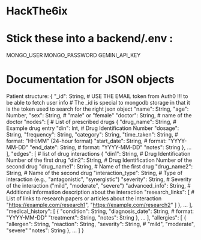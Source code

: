 # HackThe6ix

# Stick these into a backend/.env :
MONGO_USER
MONGO_PASSWORD
GEMINI_API_KEY

# Documentation for JSON objects
Patient structure:
{
    "_id": String, # USE THE EMAIL token from Auth0 !!! to be able to fetch user info
                   # The _id is special to mongodb storage in that it is the token used to search for the right json object
    "name": String,
    "age": Number,
    "sex": String, # "male" or "female"
    "doctor": String, # name of the doctor
    "nodes": [ # List of prescribed drugs
        {
            "drug_name": String, # Example drug entry
            "din": Int, # Drug Identification Number
            "dosage": String,
            "frequency": String,
            "category": String,
            "time_taken": String, # format: "HH:MM" (24-hour format)
            "start_date": String, # format: "YYYY-MM-DD"
            "end_date": String, # format: "YYYY-MM-DD"
            "notes": String
        }, 
        ...
    ],
    "edges": [ # list of drug interactions
        {
            "din1": String, # Drug Identification Number of the first drug
            "din2": String, # Drug Identification Number of the second drug
            "drug_name1": String, # Name of the first drug
            "drug_name2": String, # Name of the second drug
            "interaction_type": String, # Type of interaction (e.g., "antagonistic", "synergistic")
            "severity": String, # Severity of the interaction ("mild", "moderate", "severe")
            "advanced_info": String, # Additional information description about the interaction
            "research_links": [ # List of links to research papers or articles about the interaction
                "https://example.com/research1",
                "https://example.com/research2"
            ]
        },
        ...
    ],
    "medical_history": [
        {
            "condition": String,
            "diagnosis_date": String, # format: "YYYY-MM-DD"
            "treatment": String,
            "notes": String
        },
        ...
    ],
    "allergies": [
        {
            "allergen": String,
            "reaction": String,
            "severity": String, # "mild", "moderate", "severe"
            "notes": String
        },
        ...
    ]
}